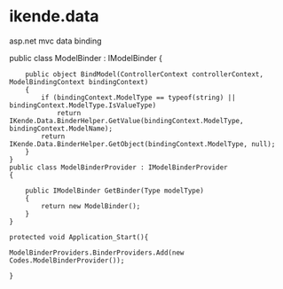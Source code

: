 # ikende.data
asp.net mvc data binding



   public class ModelBinder : IModelBinder
    {
    
        public object BindModel(ControllerContext controllerContext, ModelBindingContext bindingContext)
        {
            if (bindingContext.ModelType == typeof(string) || bindingContext.ModelType.IsValueType)
                return IKende.Data.BinderHelper.GetValue(bindingContext.ModelType, bindingContext.ModelName);
            return IKende.Data.BinderHelper.GetObject(bindingContext.ModelType, null);
        }
    }
    public class ModelBinderProvider : IModelBinderProvider
    {
    
        public IModelBinder GetBinder(Type modelType)
        {
            return new ModelBinder();
        }
    }
    
    protected void Application_Start(){
    
    ModelBinderProviders.BinderProviders.Add(new Codes.ModelBinderProvider());
    
    }
